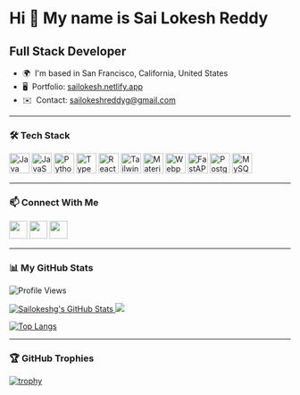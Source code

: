 Hi 👋 My name is Sai Lokesh Reddy
=================================

Full Stack Developer  
------------------------------------------

* 🌍  I'm based in San Francisco, California, United States  
* 🖥️  Portfolio: [sailokesh.netlify.app](https://sailokesh.netlify.app)  
* ✉️  Contact: [sailokeshreddyg@gmail.com](mailto:sailokeshreddyg@gmail.com)  

---

### 🛠️ Tech Stack

<p align="left">
  <a href="https://www.oracle.com/java/"><img src="https://raw.githubusercontent.com/danielcranney/readme-generator/main/public/icons/skills/java-colored.svg" width="36" height="36" alt="Java" /></a>
  <a href="https://developer.mozilla.org/en-US/docs/Web/JavaScript"><img src="https://raw.githubusercontent.com/danielcranney/readme-generator/main/public/icons/skills/javascript-colored.svg" width="36" height="36" alt="JavaScript" /></a>
  <a href="https://www.python.org/"><img src="https://raw.githubusercontent.com/danielcranney/readme-generator/main/public/icons/skills/python-colored.svg" width="36" height="36" alt="Python" /></a>
  <a href="https://www.typescriptlang.org/"><img src="https://raw.githubusercontent.com/danielcranney/readme-generator/main/public/icons/skills/typescript-colored.svg" width="36" height="36" alt="TypeScript" /></a>
  <a href="https://reactjs.org/"><img src="https://raw.githubusercontent.com/danielcranney/readme-generator/main/public/icons/skills/react-colored.svg" width="36" height="36" alt="React" /></a>
  <a href="https://tailwindcss.com/"><img src="https://raw.githubusercontent.com/danielcranney/readme-generator/main/public/icons/skills/tailwindcss-colored.svg" width="36" height="36" alt="TailwindCSS" /></a>
  <a href="https://mui.com/"><img src="https://raw.githubusercontent.com/danielcranney/readme-generator/main/public/icons/skills/materialui-colored.svg" width="36" height="36" alt="Material UI" /></a>
  <a href="https://webpack.js.org/"><img src="https://raw.githubusercontent.com/danielcranney/readme-generator/main/public/icons/skills/webpack-colored.svg" width="36" height="36" alt="Webpack" /></a>
  <a href="https://fastapi.tiangolo.com/"><img src="https://raw.githubusercontent.com/danielcranney/readme-generator/main/public/icons/skills/fastapi-colored.svg" width="36" height="36" alt="FastAPI" /></a>
  <a href="https://www.postgresql.org/"><img src="https://raw.githubusercontent.com/danielcranney/readme-generator/main/public/icons/skills/postgresql-colored.svg" width="36" height="36" alt="PostgreSQL" /></a>
  <a href="https://www.mysql.com/"><img src="https://raw.githubusercontent.com/danielcranney/readme-generator/main/public/icons/skills/mysql-colored.svg" width="36" height="36" alt="MySQL" /></a>
</p>

---

### 📫 Connect With Me

<p align="left">
  <a href="https://discord.com/users/Sai Lokesh#6004"><img src="https://raw.githubusercontent.com/danielcranney/readme-generator/main/public/icons/socials/discord.svg" width="32" height="32" /></a>
  <a href="https://www.github.com/Sailokeshg"><img src="https://raw.githubusercontent.com/danielcranney/readme-generator/main/public/icons/socials/github.svg" width="32" height="32" /></a>
  <a href="https://www.linkedin.com/in/sailokeshg"><img src="https://raw.githubusercontent.com/danielcranney/readme-generator/main/public/icons/socials/linkedin.svg" width="32" height="32" /></a>
</p>

---

### 📊 My GitHub Stats

![Profile Views](https://komarev.com/ghpvc/?username=Sailokeshg&color=brightgreen)

<a href="http://www.github.com/Sailokeshg">
  <img src="https://github-readme-stats.vercel.app/api?username=Sailokeshg&show_icons=true&count_private=true&hide_border=true&bg_color=000000&title_color=22c55e&text_color=ffffff&icon_color=14b8a6" alt="Sailokeshg's GitHub Stats" />
</a>

<a href="http://www.github.com/Sailokeshg">
  <img src="https://github-readme-streak-stats.herokuapp.com/?user=Sailokeshg&theme=black-ice&hide_border=true&date_format=M%20j%5B%2C%20Y%5D" />
</a>

[![Top Langs](https://github-readme-stats.vercel.app/api/top-langs/?username=Sailokeshg&layout=compact&theme=dark&hide_border=true)](https://github.com/anuraghazra/github-readme-stats)

---

### 🏆 GitHub Trophies

[![trophy](https://github-profile-trophy.vercel.app/?username=Sailokeshg&theme=onedark&no-frame=true&title=Followers,Stars,Commit,Repositories,PullRequest)](https://github.com/Sailokeshg)


